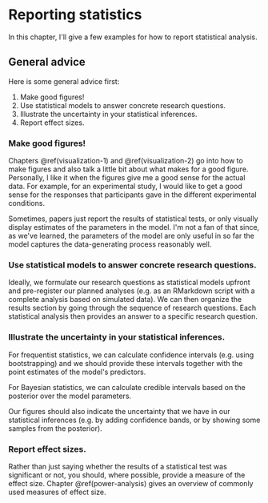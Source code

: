 # Reporting statistics 



In this chapter, I'll give a few examples for how to report statistical analysis. 

## General advice

Here is some general advice first: 

1. Make good figures! 
2. Use statistical models to answer concrete research questions.
3. Illustrate the uncertainty in your statistical inferences. 
4. Report effect sizes. 

### Make good figures!

Chapters \@ref(visualization-1) and \@ref(visualization-2) go into how to make figures and also talk a little bit about what makes for a good figure. Personally, I like it when the figures give me a good sense for the actual data. For example, for an experimental study, I would like to get a good sense for the responses that participants gave in the different experimental conditions. 

Sometimes, papers just report the results of statistical tests, or only visually display estimates of the parameters in the model. I'm not a fan of that since, as we've learned, the parameters of the model are only useful in so far the model captures the data-generating process reasonably well. 
### Use statistical models to answer concrete research questions.

Ideally, we formulate our research questions as statistical models upfront and pre-register our planned analyses (e.g. as an RMarkdown script with a complete analysis based on simulated data). We can then organize the results section by going through the sequence of research questions. Each statistical analysis then provides an answer to a specific research question. 

### Illustrate the uncertainty in your statistical inferences. 

For frequentist statistics, we can calculate confidence intervals (e.g. using bootstrapping) and we should provide these intervals together with the point estimates of the model's predictors. 

For Bayesian statistics, we can calculate credible intervals based on the posterior over the model parameters. 

Our figures should also indicate the uncertainty that we have in our statistical inferences (e.g. by adding confidence bands, or by showing some samples from the posterior). 

### Report effect sizes.

Rather than just saying whether the results of a statistical test was significant or not, you should, where possible, provide a measure of the effect size. Chapter \@ref(power-analysis) gives an overview of commonly used measures of effect size. 

<!-- ## Some concrete examples 

In this section, I'll give a few concrete examples for how to report the results of statistical tests. Each example tries to implement the general advice mentioned above. I will discuss frequentist and Bayesian statistics separately. 

### Frequentist statistics 

#### Simple regression 


```r
df.credit = read_csv("data/credit.csv") %>% 
  rename(index = X1) %>% 
  clean_names()
```

```
Warning: Missing column names filled in: 'X1' [1]
```

__Research question__: Does a person's credit card balance increase with their level of income? 




```r
ggplot(data = df.credit,
       mapping = aes(x = income,
                     y = balance)) + 
  geom_smooth(method = "lm",
              color = "black") + 
  geom_point(alpha = 0.2) +
  coord_cartesian(xlim = c(0, max(df.credit$income))) + 
  labs(x = "Income in $1K per year",
       y = "Credit card balance in $",
       title = "Relationship between income level and credit card balance.",
       subtitle = "The error band indicates a 95% confidence interval.")
```

<div class="figure">
<img src="25-reporting_files/figure-html/unnamed-chunk-3-1.png" alt="Relationship between income level and credit card balance" width="672" />
<p class="caption">(\#fig:unnamed-chunk-3)Relationship between income level and credit card balance</p>
</div>

### Bayesian statistics  -->




